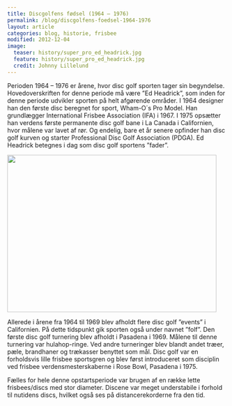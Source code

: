 ```yaml
---
title: Discgolfens fødsel (1964 – 1976)
permalink: /blog/discgolfens-foedsel-1964-1976
layout: article
categories: blog, historie, frisbee
modified: 2012-12-04
image:
  teaser: history/super_pro_ed_headrick.jpg
  feature: history/super_pro_ed_headrick.jpg
  credit: Johnny Lillelund
---
```


<p>Perioden 1964 – 1976 er årene, hvor disc golf sporten tager sin begyndelse. Hovedoverskriften for denne periode må være ”Ed Headrick”, som inden for denne periode udvikler sporten på helt afgørende områder. I 1964 designer han den første disc beregnet for sport, Wham-O´s Pro Model. Han grundlægger International Frisbee Association (IFA) i 1967. I 1975 opsætter han verdens første permanente disc golf bane i La Canada i Californien, hvor målene var lavet af rør. Og endelig, bare et år senere opfinder han disc golf kurven og starter Professional Disc Golf Association (PDGA). Ed Headrick betegnes i dag som disc golf sportens ”fader”.</p><p><img alt="" class="media-image" height="360" width="480" src="http://discimport.dk/sites/discimport.dk/files/rose_bowl.jpg" /></p><p>Allerede i årene fra 1964 til 1969 blev afholdt flere disc golf ”events” i Californien. På dette tidspunkt gik sporten også under navnet ”folf”. Den første disc golf turnering blev afholdt i Pasadena i 1969. Målene til denne turnering var hulahop-ringe. Ved andre turneringer blev blandt andet træer, pæle, brandhaner og trækasser benyttet som mål. Disc golf var en forholdsvis lille frisbee sportsgren og blev først introduceret som disciplin ved frisbee verdensmesterskaberne i Rose Bowl, Pasadena i 1975.</p><p>Fælles for hele denne opstartsperiode var brugen af en række lette frisbees/discs med stor diameter. Discene var meget understabile i forhold til nutidens discs, hvilket også ses på distancerekorderne fra den tid.</p>
